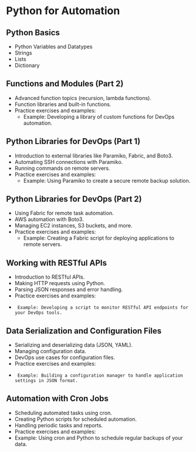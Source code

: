 # Python for Automation
## Python Basics
- Python Variables and Datatypes
- Strings
- Lists
- Dictionary

## Functions and Modules (Part 2)
- Advanced function topics (recursion, lambda functions).
- Function libraries and built-in functions.
- Practice exercises and examples:
  -  Example: Developing a library of custom functions for DevOps automation.

## Python Libraries for DevOps (Part 1)
-    Introduction to external libraries like Paramiko, Fabric, and Boto3.
-    Automating SSH connections with Paramiko.
-    Running commands on remote servers.
-    Practice exercises and examples:
     -   Example: Using Paramiko to create a secure remote backup solution.

## Python Libraries for DevOps (Part 2)
-  Using Fabric for remote task automation.
-  AWS automation with Boto3.
-  Managing EC2 instances, S3 buckets, and more.
-  Practice exercises and examples:
     -   Example: Creating a Fabric script for deploying applications to remote servers.

## Working with RESTful APIs
-    Introduction to RESTful APIs.
-    Making HTTP requests using Python.
-    Parsing JSON responses and error handling.
-    Practice exercises and examples:
 -      Example: Developing a script to monitor RESTful API endpoints for your DevOps tools.

## Data Serialization and Configuration Files
-   Serializing and deserializing data (JSON, YAML).
-    Managing configuration data.
-    DevOps use cases for configuration files.
-    Practice exercises and examples:
  -      Example: Building a configuration manager to handle application settings in JSON format.

## Automation with Cron Jobs
-    Scheduling automated tasks using cron.
-    Creating Python scripts for scheduled automation.
-    Handling periodic tasks and reports.
-    Practice exercises and examples:
  -    Example: Using cron and Python to schedule regular backups of your data.
